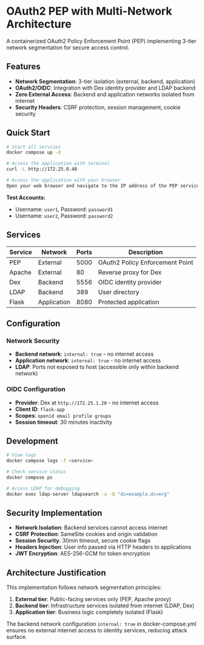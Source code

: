 # OAuth2 PEP with Multi-Network Architecture

A containerized OAuth2 Policy Enforcement Point (PEP) implementing 3-tier network segmentation for secure access control.

## Features

- **Network Segmentation**: 3-tier isolation (external, backend, application)
- **OAuth2/OIDC**: Integration with Dex identity provider and LDAP backend
- **Zero External Access**: Backend and application networks isolated from internet
- **Security Headers**: CSRF protection, session management, cookie security

## Quick Start

```bash
# Start all services
docker compose up -d

# Access the application with terminal
curl -L http://172.25.0.40

# Access the application with your browser
Open your web browser and navigate to the IP address of the PEP service (e.g., `http://172.25.0.40`).

```

**Test Accounts:**
- Username: `user1`, Password: `password1`
- Username: `user2`, Password: `password2`

## Services

| Service | Network | Ports | Description |
|---------|---------|-------|-------------|
| PEP | External | 5000 | OAuth2 Policy Enforcement Point |
| Apache | External | 80 | Reverse proxy for Dex |
| Dex | Backend | 5556 | OIDC identity provider |
| LDAP | Backend | 389 | User directory |
| Flask | Application | 8080 | Protected application |

## Configuration

### Network Security
- **Backend network**: `internal: true` - no internet access
- **Application network**: `internal: true` - no internet access  
- **LDAP**: Ports not exposed to host (accessible only within backend network)

### OIDC Configuration
- **Provider**: Dex at `http://172.25.1.20` - no internet access
- **Client ID**: `flask-app`
- **Scopes**: `openid email profile groups`
- **Session timeout**: 30 minutes inactivity

## Development

```bash
# View logs
docker compose logs -f <service>

# Check service status
docker compose ps

# Access LDAP for debugging
docker exec ldap-server ldapsearch -x -b "dc=example,dc=org"
```

## Security Implementation

- **Network Isolation**: Backend services cannot access internet
- **CSRF Protection**: SameSite cookies and origin validation
- **Session Security**: 30min timeout, secure cookie flags
- **Headers Injection**: User info passed via HTTP headers to applications
- **JWT Encryption**: AES-256-GCM for token encryption

## Architecture Justification

This implementation follows network segmentation principles:

1. **External tier**: Public-facing services only (PEP, Apache proxy)
2. **Backend tier**: Infrastructure services isolated from internet (LDAP, Dex)
3. **Application tier**: Business logic completely isolated (Flask)

The backend network configuration `internal: true` in docker-compose.yml ensures no external internet access to identity services, reducing attack surface. 